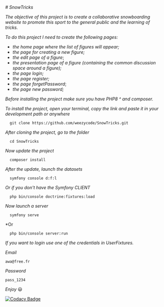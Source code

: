 *# SnowTricks*

*The objective of this project is to create a collaborative snowboarding website to promote this sport to the general public and the learning of tricks.*

*To do this project I need to create the following pages:*

   * *the home page where the list of figures will appear;*
   * *the page for creating a new figure;*
   * *the edit page of a figure*;
   * *the presentation page of a figure (containing the common discussion space around a figure);*
   * *the page login;* 
   * *the page register;*
   * *the page forgetPassword*;
   * *the page new password;* 

*Before installing the project make sure you have PHP8 ^ and composer.*

*To install the project, open your terminal, copy the link and paste it in your development path or anywhere*

      git clone https://github.com/weezycode/SnowTricks.git

*After cloning the project, go to the folder*

      cd SnowTricks

*Now update the project*

      composer install
      
*After the update, launch the datasets*

      symfony console d:f:l  
*Or if you don't have the Symfony CLIENT*    
   
      php bin/console doctrine:fixtures:load

*Now launch a server* 

      symfony serve       
*Or

      php bin/console server:run
*If you want to login use one of the credentials in UserFixtures.* 

*Email*

    awa@free.fr
*Password* 

    pass_1234
*Enjoy* 😃
   
[![Codacy Badge](https://app.codacy.com/project/badge/Grade/9aa560c308764b34b5bcba84f86170d6)](https://www.codacy.com/gh/weezycode/SnowTricks/dashboard?utm_source=github.com&amp;utm_medium=referral&amp;utm_content=weezycode/SnowTricks&amp;utm_campaign=Badge_Grade)

